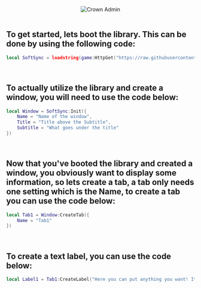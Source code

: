 <div align="center"><img src="https://svg-banners.vercel.app/api?type=rainbow&text1=SoftSync&width=800&height=400" alt ="Crown Admin"/></div>
<br>

## To get started, lets boot the library. This can be done by using the following code:

```lua
local SoftSync = loadstring(game:HttpGet("https://raw.githubusercontent.com/02-Dcs/Test/main/Library/SoftSync.luau"))()
```
<br>

## To actually utilize the library and create a window, you will need to use the code below:

```lua
local Window = SoftSync:Init({
    Name = "Name of the window",
    Title = "Title above the Subtitle",
    Subtitle = "What goes under the title"
})
```
<br>

## Now that you've booted the library and created a window, you obviously want to display some information, so lets create a tab, a tab only needs one setting which is the Name, to create a tab you can use the code below:

```lua
local Tab1 = Window:CreateTab({
    Name = "Tab1"
})
```
<br>

## To create a text label, you can use the code below:

```lua
local Label1 = Tab1:CreateLabel("Here you can put anything you want! It will automatically wrap to a new line if its too long, or you can make a new line yourself! For example, like this:\n\n2 New lines\n\n\n\n4 New lines")
```
